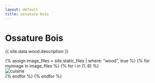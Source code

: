 ```yaml
---
layout: default
title: ossature-bois
---
```


<h1 class="text-center my-5 font-weight-bold rounded categorie">Ossature Bois</h1>
<div class="container-fluid">
  <div class="row justify-content-center">
    <div class="col-12 col-md-11 col-xl-11">
      <div class="text-justify mb-5">
        <p>{{ site.data.wood.description }}</p>
      </div>
      <div class="row mb-5">
        {% assign image_files = site.static_files | where: "wood", true %}
        {% for myimage in image_files %}
          {% for i in (1..6) %}
            <div class="col-12 col-md-6 col-lg-4 mb-3">
              <img src="{{ site.url }}/{{ myimage.path }}" class="img-fluid" alt="cuisine"/>
            </div>
          {% endfor %}
        {% endfor %}
      </div>
    </div>
  </div>
</div>